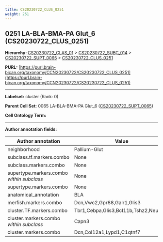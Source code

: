 ```yaml
---
title: CS20230722_CLUS_0251
weight: 251
---
```

## 0251 LA-BLA-BMA-PA Glut_6 (CS20230722_CLUS_0251)
<b>Hierarchy: </b>
[CS20230722_CLAS_01](../CS20230722_CLAS_01) >
[CS20230722_SUBC_014](../CS20230722_SUBC_014) >
[CS20230722_SUPT_0065](../CS20230722_SUPT_0065) >
[CS20230722_CLUS_0251](../CS20230722_CLUS_0251)

**PURL:** [https://purl.brain-bican.org/taxonomy/CCN20230722/CS20230722_CLUS_0251](https://purl.brain-bican.org/taxonomy/CCN20230722/CS20230722_CLUS_0251)

---


**Labelset:** cluster (Rank: 0)

**Parent Cell Set:** 0065 LA-BLA-BMA-PA Glut_6 ([CS20230722_SUPT_0065](../CS20230722_SUPT_0065))



**Cell Ontology Term:** 

[MARKER GENES.]: #


---

[TRANSFERRED ANNOTATIONS.]: #


[AUTHOR ANNOTATION FIELDS.]: #


**Author annotation fields:**

| Author annotation | Value |
|-------------------|-------|
|neighborhood|Pallium-Glut|
|subclass.tf.markers.combo|None|
|subclass.markers.combo|None|
|supertype.markers.combo _within subclass_|None|
|supertype.markers.combo|None|
|anatomical_annotation|BLA|
|merfish.markers.combo|Dcn,Vwc2,Gpr88,Galr1,Glis3|
|cluster.TF.markers.combo|Tbr1,Cebpa,Glis3,Bcl11b,Tshz2,Neurod6|
|cluster.markers.combo _within subclass_|Capn3|
|cluster.markers.combo|Dcn,Col12a1,Lypd1,C1qtnf7|
